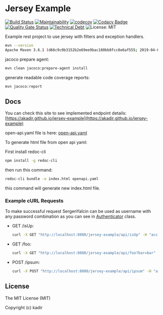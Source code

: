 # Jersey Example

[![Build Status](https://travis-ci.org/akadir/jersey-example.svg?branch=master)](https://travis-ci.org/akadir/jersey-example)
[![Maintainability](https://api.codeclimate.com/v1/badges/c5ff00c4b28c3c06086d/maintainability)](https://codeclimate.com/github/akadir/jersey-example/maintainability)
[![codecov](https://codecov.io/gh/akadir/jersey-example/branch/master/graph/badge.svg)](https://codecov.io/gh/akadir/jersey-example)
[![Codacy Badge](https://api.codacy.com/project/badge/Grade/5dde63c2c88b4419aeef5c8bd73d87b1)](https://www.codacy.com/app/akadir/jersey-example?utm_source=github.com&amp;utm_medium=referral&amp;utm_content=akadir/jersey-example&amp;utm_campaign=Badge_Grade)
[![Quality Gate Status](https://sonarcloud.io/api/project_badges/measure?project=io.git.akadir%3Ajersey-example&metric=alert_status)](https://sonarcloud.io/dashboard?id=io.git.akadir%3Ajersey-example)
[![Technical Debt](https://sonarcloud.io/api/project_badges/measure?project=io.git.akadir%3Ajersey-example&metric=sqale_index)](https://sonarcloud.io/dashboard?id=io.git.akadir%3Ajersey-example)
![License: MIT](https://img.shields.io/badge/License-MIT-blue.svg)

Example rest project to use jersey with filters and exception handlers.

```bash
mvn --version
Apache Maven 3.6.1 (d66c9c0b3152b2e69ee9bac180bb8fcc8e6af555; 2019-04-04T22:00:29+03:00)
```

jacoco prepare agent:

```bash
mvn clean jacoco:prepare-agent install
```

generate readable code coverage reports:

```bash
mvn jacoco:report
```

## Docs

You can check this site to see implemented endpoint details: [https://akadir.github.io/jersey-example](https://akadir.github.io/jersey-example)

open-api.yaml file is here: [open-api.yaml](docs/open-api.yaml)

To generate html file from open api yaml:

First install redoc-cli
    
```bash
npm install -g redoc-cli
```

then run this command:

```bash
redoc-cli bundle -o index.html openapi.yaml
```

this command will generate new index.html file.

### Example cURL Requests

To make successful request SergenYalcin can be used as username with any password combination as you can see in 
[Authenticator](/src/main/java/io/git/kadir/jersey/example/auth/Authenticator.java#L21) class.

*   GET /isUp:
    ```bash
    curl -X GET "http://localhost:8080/jersey-example/api/isUp" -H "accept: application/json" -H "Authorization: Basic U2VyZ2VuWWFsY2luOkJqazE5MDM="
    ```

*   GET /foo:
    ```bash
    curl -X GET "http://localhost:8080/jersey-example/api/foo?bar=bar" -H "accept: application/json" -H "Authorization: Basic U2VyZ2VuWWFsY2luOkJqazE5MDM="
    ```

*   POST /ipsum:
    ```bash
    curl -X POST "http://localhost:8080/jersey-example/api/ipsum" -H "accept: application/json" -H "Authorization: Basic U2VyZ2VuWWFsY2luOkJqazE5MDM=" -H "Content-Type: application/x-www-form-urlencoded" -d "foo=lorem"
    ```

## License
 
The MIT License (MIT)

Copyright (c) kadir
